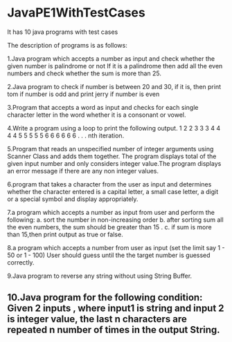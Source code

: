 # JavaPE1WithTestCases
It has 10 java programs with test cases

The description of programs is as follows:

1.Java program which accepts a number as input and check whether the given number is
palindrome or not If it is a palindrome then add all the even numbers and check whether the sum is more than 25.

2.Java program to check if number is between 20 and 30, if it is, then print tom if number is odd 
and print jerry if number is even

3.Program that accepts a word as input and checks for each single character letter in
the word whether it is a consonant or vowel.

4.Write a program using a loop to print the following output. 1 2 2 3 3 3 4 4 4 4 5 5 5 5 5 6 6 6 6
6 6 . . . nth iteration.

5.Program that reads an unspecified number of integer arguments using Scanner Class
and adds them together. The program displays total of the given input number and only 
considers integer value.The program displays an error message if there are any non
integer values.

6.program that takes a character from the user as input and determines whether the
character entered is a capital letter, a small case letter, a digit or a special symbol and display
appropriately.

7.a program which accepts a number as input from user and perform the following:
a. sort the number in non-increasing order
b. after sorting sum all the even numbers, the sum should be greater than 15 .
c. if sum is more than 15,then print output as true or false.

8.a program which accepts a number from user as input (set the limit say 1 - 50 or 1 -
100) User should guess until the the target number is guessed correctly.

9.Java program to reverse any string without using String Buffer.

10.Java program for the following condition:
Given 2 inputs , where input1 is string and input 2 is integer value, the last n characters are
repeated n number of times in the output String.
-------------------------------------------------------------------------------------------------------------------------------
